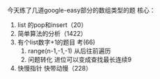 今天练了几道google-easy部分的数组类型的题
核心：
1. list 的pop和insert（20）
2. 简单算法的分析（1422）
3. 有个list数字+1的题目 考(66)
    1. range(n-1,-1,-1) 从后往前遍历
    2. 问题转化 进位可以变成查找最长连续9
4. 快慢指针 快带动慢（228）
